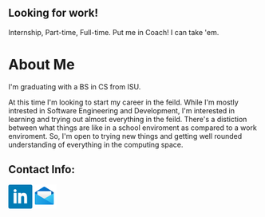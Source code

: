 ## Looking for work!

Internship, Part-time, Full-time. Put me in Coach! I can take 'em.

# About Me

I'm graduating with a BS in CS from ISU.

At this time I'm looking to start my career in the feild. While I'm mostly intrested in Software Engineering and Development, I'm interested in learning and trying out almost everything in the feild. There's a distiction between what things are like in a school enviroment as compared to a work enviroment. So, I'm open to trying new things and getting well rounded understanding of everything in the computing space.

## Contact Info:

[<img align="left" alt="LinkedIn" width="48px" height="48px" src="images/linkedin.png">](https://www.linkedin.com/in/traae-bloxham-b352041b8/)
[<img align="left" alt="Email" width="48px" height="48px" src="images/email.png">](mailto:traaebloxham@gmail.com)
